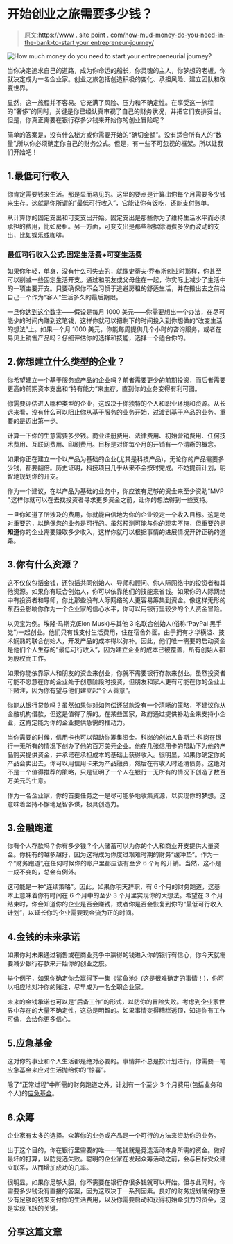 # 开始创业之旅需要多少钱？

> 原文:[https://www . site point . com/how-mud-money-do-you-need-in-the-bank-to-start your entrepreneur-journey/](https://www.sitepoint.com/how-much-money-do-you-need-in-the-bank-to-start-your-entrepreneurial-journey/)

![How much money do you need to start your entrepreneurial journey?](../Images/a29a253491cf9178cff4d7bcf1fbf78e.png)

当你决定追求自己的道路，成为你命运的船长，你灵魂的主人，你梦想的老板，你就决定成为一名企业家。创业之旅包括创造积极的变化、承担风险、建立团队和改变世界。

显然，这一旅程并不容易。它充满了风险、压力和不确定性。在享受这一旅程的“奢侈”的同时，关键是你已经认真审视了自己的财务状况，并把它们安排妥当。但是，你真正需要在银行存多少钱来开始你的创业冒险呢？

简单的答案是，没有什么秘方或你需要开始的“确切金额”。没有适合所有人的“数量”,所以你必须确定你自己的财务公式。但是，有一些不可忽视的框架。所以让我们开始吧！

## 1.最低可行收入

你肯定需要钱来生活。那是显而易见的。这里的要点是计算出你每个月需要多少钱来生存。这就是你所谓的“最低可行收入”，它能让你有饭吃，还能支付账单。

从计算你的固定支出和可变支出开始。固定支出是那些你为了维持生活水平而必须承担的费用，比如房租。另一方面，可变支出是那些根据你消费多少而波动的支出，比如娱乐或咖啡。

### 最低可行收入公式:固定生活费+可变生活费

如果你年轻，单身，没有什么可失去的，就像史蒂夫·乔布斯创业时那样，你甚至可以削减一些固定生活开支。通过和朋友或父母住在一起，你实际上减少了生活中的一项主要开支。只要确保你不会习惯于逃避房租的舒适生活，并在搬出去之前给自己一个作为“客人”生活多久的最后期限。

一旦你[达到这个数字](http://www.businessinsider.com/this-simple-formula-will-help-you-figure-out-how-to-leave-your-job-and-work-for-yourself-2015-6?IR=T)——假设是每月 1000 美元——你需要想出一个办法，在尽可能少的时间内赚到这笔钱，这样你就可以把剩下的时间投入到你想做的“改变生活的想法”上。如果一个月 1000 美元，你能每周提供几个小时的咨询服务，或者在易贝上销售产品吗？仔细评估你的选择和技能，选择一个适合你的。

## 2.你想建立什么类型的企业？

你希望建立一个基于服务或产品的企业吗？前者需要更少的前期投资，而后者需要更高的前期资本支出和“持有能力”来生存，直到你的业务变得有利可图。

你需要评估进入哪种类型的企业，这取决于你独特的个人和职业环境和资源。从长远来看，没有什么可以阻止你从基于服务的业务开始，过渡到基于产品的业务。重要的是迈出第一步。

计算一下你的生意需要多少钱。商业注册费用、法律费用、初始营销费用、任何技术费用、互联网费用、印刷费用。目标是对你每个月的开销有一个清晰的概念。

如果你正在建立一个以产品为基础的企业(尤其是科技产品)，无论你的产品需要多少钱，都要翻倍。历史证明，科技项目几乎从来不会按时完成。不妨提前计划，明智地规划你的开支。

作为一个建议，在以产品为基础的业务中，你应该有足够的资金来至少资助“MVP ”,这样你就可以在去找投资者寻求更多资金之前，让你的想法得到一些支持。

一旦你知道了所涉及的费用，你就能自信地为你的企业设定一个收入目标。这是绝对重要的，以确保您的业务是可行的。虽然预测可能与你的现实不符，但重要的是**知道**你的企业需要赚取多少收入，这样你就可以根据事情的进展情况开辟正确的道路。

## 3.你有什么资源？

这不仅仅包括金钱，还包括共同创始人、导师和顾问、你人际网络中的投资者和其他资源。如果你有联合创始人，你可以依靠他们的技能来省钱。如果你的人际网络中有投资者和导师，你比那些没有人际网络的人更容易筹集到资金。像这样无形的东西会影响你作为一个企业家的信心水平，你可以用银行里较少的个人资金冒险。

以贝宝为例。埃隆·马斯克(Elon Musk)与其他 3 名联合创始人(俗称“PayPal 黑手党”)一起创业。他们只有钱支付生活费用，住在宿舍外面。由于拥有才华横溢、技术娴熟的联合创始人，开发产品的成本得以弥补。因此，他们唯一需要的启动资金是他们个人生存的“最低可行收入”，因为建立企业的成本已被覆盖，所有创始人都为股权而工作。

如果你能依靠家人和朋友的资金来创业，你就不需要银行存款来创业。虽然投资者可能不愿意在你的企业处于创意阶段时投资，但朋友和家人更有可能在你的企业上下赌注，因为你有望与他们建立起“个人善意”。

你能从银行贷款吗？虽然如果你对如何偿还贷款没有一个清晰的策略，不建议你从金融机构借款，但这是值得了解的。在某些国家，政府通过提供补助金来支持小企业，这肯定能为你的企业提供急需的推动力。

当你需要的时候，信用卡也可以帮助你筹集资金。科岗的创始人鲁斯兰·科岗在银行一无所有的情况下创办了他的百万美元企业。他在几张信用卡的帮助下为他的产品购买提供资金，并承诺在承担成本的基础上获得收入。很明显，如果你确定你的产品会卖出去，你可以用信用卡来为产品融资，然后在有收入时还清债务。这绝对不是一个值得推荐的策略，只是证明了一个人在银行一无所有的情况下创造了数百万美元的生意。

作为一名企业家，你的首要任务之一是尽可能多地收集资源，以实现你的梦想。这意味着坚持不懈地足智多谋，极具创造力。

## 3.金融跑道

你有个人存款吗？你有多少钱？个人储蓄可以为你的个人和商业开支提供大量资金。你拥有的越多越好，因为这将成为你度过艰难时期的财务“缓冲垫”。作为一个“财务跑道”,在任何时候你的账户里都应该有至少 6 个月的开销。当然，这不是一成不变的，总会有例外。

这可能是一种“连续策略”。因此，如果你明天辞职，有 6 个月的财务跑道，这基本上意味着你有时间在 6 个月中的至少 3 个月里实现你的大想法。希望在 3 个月结束时，你会知道你的企业是否会赚钱，或者你是否会恢复到你的“最低可行收入计划”，以延长你的企业需要现金流为正的时间。

## 4.金钱的未来承诺

如果你对未来通过销售或在商业竞争中赢得的钱进入你的银行有信心，你今天就需要减少银行存款来开始你的创业之旅。

举个例子，如果你确定你会赢得下一集《鲨鱼池》(这是很难确定的事情！)，你可以相应地对冲你的赌注，尽早成为一名全职企业家。

未来的金钱承诺也可以是“后备工作”的形式，以防你的冒险失败。考虑到企业家世界中存在的大量不确定性，这总是明智的。如果事情变得糟糕透顶，知道你有工作可做，会给你更多信心。

## 5.应急基金

这对你的事业和个人生活都是绝对必要的。事情并不总是按计划进行，你需要一笔应急基金来应对生活抛给你的“惊喜”。

除了“正常过程”中所需的财务跑道之外，计划有一个至少 3 个月费用(包括业务和个人)的[应急基金](http://foodtruckr.com/2014/04/start-food-truck-13-build-emergency-fund/)。

## 6.众筹

企业家有太多的选择。众筹你的业务或产品是一个可行的方法来资助你的业务。

出于这个目的，你在银行里需要的唯一一笔钱就是竞选活动本身所需的资金。做好最坏的打算，以防竞选失败。聪明的企业家在发起众筹活动之前，会与目标受众建立联系，从而增加成功的几率。

很明显，如果你足够大胆，你不需要在银行存很多钱就可以开始。但与此同时，你需要多少钱没有直接的答案，因为这取决于一系列因素。良好的财务规划确保你至少有足够的钱来支付你的生活费用，以及你需要启动和获得初始牵引力的资金，这是实现飞跃的关键。

## 分享这篇文章